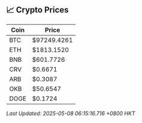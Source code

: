## 📈 Crypto Prices

| Coin | Price |
| ---- | ----- |
| BTC | $97249.4261 |
| ETH | $1813.1520 |
| BNB | $601.7726 |
| CRV | $0.6671 |
| ARB | $0.3087 |
| OKB | $50.6547 |
| DOGE | $0.1724 |

_Last Updated: 2025-05-08 06:15:16.716 +0800 HKT_